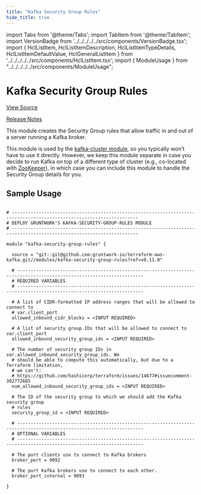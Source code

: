 ```yaml
---
title: "Kafka Security Group Rules"
hide_title: true
---
```


import Tabs from '@theme/Tabs';
import TabItem from '@theme/TabItem';
import VersionBadge from '../../../../../src/components/VersionBadge.tsx';
import { HclListItem, HclListItemDescription, HclListItemTypeDetails, HclListItemDefaultValue, HclGeneralListItem } from '../../../../../src/components/HclListItem.tsx';
import { ModuleUsage } from "../../../../../src/components/ModuleUsage";

<VersionBadge repoTitle="Kafka" version="0.11.0" />

# Kafka Security Group Rules

<a href="https://github.com/gruntwork-io/terraform-aws-kafka/tree/master/modules/kafka-security-group-rules" className="link-button" title="View the source code for this module in GitHub.">View Source</a>

<a href="https://github.com/gruntwork-io/terraform-aws-kafka/releases?q=" className="link-button" title="Release notes for only the service catalog versions which impacted this service.">Release Notes</a>

This module creates the Security Group rules that allow traffic in and out of a server running a Kafka broker.

This module is used by the [kafka-cluster module](https://github.com/gruntwork-io/terraform-aws-kafka/tree/master/modules/kafka-cluster), so you typically won't have to use
it directly. However, we keep this module separate in case you decide to run Kafka on top of a different type of
cluster (e.g., co-located with [ZooKeeper](https://github.com/gruntwork-io/terraform-aws-zookeeper)), in which case you can
include this module to handle the Security Group details for you.

## Sample Usage

<ModuleUsage>

```hcl title="main.tf"

# ---------------------------------------------------------------------------------------------------------------------
# DEPLOY GRUNTWORK'S KAFKA-SECURITY-GROUP-RULES MODULE
# ---------------------------------------------------------------------------------------------------------------------

module "kafka-security-group-rules" {

  source = "git::git@github.com:gruntwork-io/terraform-aws-kafka.git//modules/kafka-security-group-rules?ref=v0.11.0"

  # ---------------------------------------------------------------------------------------------------------------------
  # REQUIRED VARIABLES
  # ---------------------------------------------------------------------------------------------------------------------

  # A list of CIDR-formatted IP address ranges that will be allowed to connect to
  # var.client_port
  allowed_inbound_cidr_blocks = <INPUT REQUIRED>

  # A list of security group IDs that will be allowed to connect to var.client_port
  allowed_inbound_security_group_ids = <INPUT REQUIRED>

  # The number of security group IDs in var.allowed_inbound_security_group_ids. We
  # should be able to compute this automatically, but due to a Terraform limitation,
  # we can't:
  # https://github.com/hashicorp/terraform/issues/14677#issuecomment-302772685
  num_allowed_inbound_security_group_ids = <INPUT REQUIRED>

  # The ID of the security group to which we should add the Kafka security group
  # rules
  security_group_id = <INPUT REQUIRED>

  # ---------------------------------------------------------------------------------------------------------------------
  # OPTIONAL VARIABLES
  # ---------------------------------------------------------------------------------------------------------------------

  # The port clients use to connect to Kafka brokers
  broker_port = 9092

  # The port Kafka brokers use to connect to each other.
  broker_port_internal = 9093

}

```

</ModuleUsage>


<!-- ##DOCS-SOURCER-START
{
  "originalSources": [
    "https://github.com/gruntwork-io/terraform-aws-kafka/tree/master/modules/kafka-security-group-rules/readme.md",
    "https://github.com/gruntwork-io/terraform-aws-kafka/tree/master/modules/kafka-security-group-rules/variables.tf",
    "https://github.com/gruntwork-io/terraform-aws-kafka/tree/master/modules/kafka-security-group-rules/outputs.tf"
  ],
  "sourcePlugin": "module-catalog-api",
  "hash": "e6e300acbd8243586a4b92d47db14943"
}
##DOCS-SOURCER-END -->
